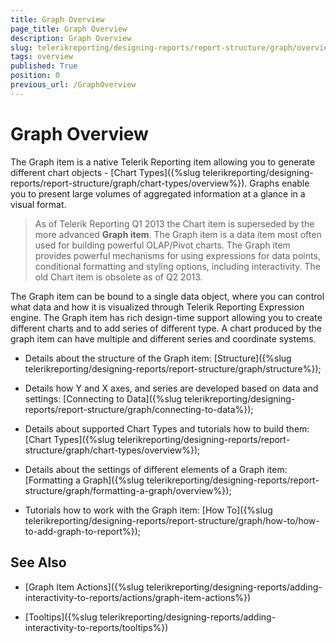 ```yaml
---
title: Graph Overview
page_title: Graph Overview
description: Graph Overview
slug: telerikreporting/designing-reports/report-structure/graph/overview
tags: overview
published: True
position: 0
previous_url: /GraphOverview
---
```


# Graph Overview

The Graph item is a native Telerik Reporting item allowing you to generate different chart objects - [Chart Types]({%slug telerikreporting/designing-reports/report-structure/graph/chart-types/overview%}). Graphs enable you to present large volumes of aggregated information at a glance in a visual format. 

> As of Telerik Reporting Q1 2013 the Chart item is superseded by the more advanced __Graph item__. The Graph item is a data item most often used for building powerful OLAP/Pivot charts. The Graph item provides powerful mechanisms for using expressions for data points, conditional formatting and styling options, including interactivity. The old Chart item is obsolete as of Q2 2013.

The Graph item can be bound to a single data object, where you can control what data and how it is visualized through Telerik Reporting Expression engine. The Graph item has rich design-time support allowing you to create different charts and to add series of different type. A chart produced by the graph item can have multiple and different series and coordinate systems. 

* Details about the structure of the Graph item: [Structure]({%slug telerikreporting/designing-reports/report-structure/graph/structure%}); 

* Details how Y and X axes, and series are developed based on data and settings: [Connecting to Data]({%slug telerikreporting/designing-reports/report-structure/graph/connecting-to-data%}); 

* Details about supported Chart Types and tutorials how to build them: [Chart Types]({%slug telerikreporting/designing-reports/report-structure/graph/chart-types/overview%}); 

* Details about the settings of different elements of a Graph item: [Formatting a Graph]({%slug telerikreporting/designing-reports/report-structure/graph/formatting-a-graph/overview%}); 

* Tutorials how to work with the Graph item: [How To]({%slug telerikreporting/designing-reports/report-structure/graph/how-to/how-to-add-graph-to-report%}); 


## See Also

* [Graph Item Actions]({%slug telerikreporting/designing-reports/adding-interactivity-to-reports/actions/graph-item-actions%})

* [Tooltips]({%slug telerikreporting/designing-reports/adding-interactivity-to-reports/tooltips%})
